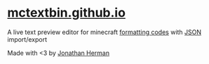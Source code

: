 # [mctextbin.github.io](https://mctextbin.github.io)
A live text preview editor for minecraft [formatting codes](http://minecraft.gamepedia.com/Formatting_codes) with [JSON](http://minecraft.gamepedia.com/Commands#Raw_JSON_text) import/export

Made with <3 by [Jonathan Herman](https://jonthesquirrel.github.io)
